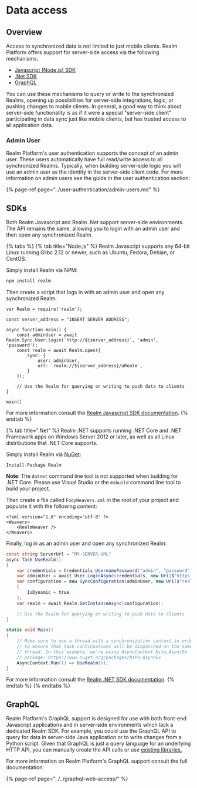 # Data access

## Overview

Access to synchronized data is not limited to just mobile clients. Realm Platform offers support for server-side access via the following mechanisms:

* [Javascript \(Node.js\) SDK](https://realm.io/docs/javascript/latest/)
* [.Net SDK](https://realm.io/docs/dotnet/latest/)
* [GraphQL](../../graphql-web-access/)

You can use these mechanisms to query or write to the synchronized Realms, opening up possibilities for server-side integrations, logic, or pushing changes to mobile clients. In general, a good way to think about server-side functionality is as if it were a special "server-side client" participating in data sync just like mobile clients, but has trusted access to all application data.

### Admin User

Realm Platform's user authentication supports the concept of an admin user. These users automatically have full read/write access to all synchronized Realms. Typically, when building server-side logic you will use an admin user as the identity in the server-side client code. For more information on admin users see the guide in the user authentication section:

{% page-ref page="../user-authentication/admin-users.md" %}

## SDKs

Both Realm Javascript and Realm .Net support server-side environments. The API remains the same, allowing you to login with an admin user and then open any synchronized Realm.

{% tabs %}
{% tab title="Node.js" %}
Realm Javascript supports any 64-bit Linux running Glibc 2.12 or newer, such as Ubuntu, Fedora, Debian, or CentOS.

Simply install Realm via NPM:

```bash
npm install realm
```

Then create a script that logs in with an admin user and open any synchronized Realm:

```text
var Realm = require('realm');

const server_address = "INSERT SERVER ADDRESS";

async function main() {
    const adminUser = await Realm.Sync.User.login(`http://${server_address}`, 'admin', 'password');
    const realm = await Realm.open({
        sync: {
            user: adminUser,
            url: `realm://${server_address}/aRealm`,
        }
    });
    
    // Use the Realm for querying or writing to push data to clients
}
 
main()
```

For more information consult the [Realm Javascript SDK documentation](https://realm.io/docs/javascript/latest/).
{% endtab %}

{% tab title=".Net" %}
Realm .NET supports running .NET Core and .NET Framework apps on Windows Server 2012 or later, as well as all Linux distributions that .NET Core supports.

Simply install Realm via [NuGet](https://www.nuget.org/packages/Realm/):

```text
Install-Package Realm
```

**Note**: The `dotnet` command line tool is not supported when building for .NET Core. Please use Visual Studio or the `msbuild` command line tool to build your project.

Then create a file called `FodyWeavers.xml` in the root of your project and populate it with the following content:

```markup
<?xml version="1.0" encoding="utf-8" ?>
<Weavers>
    <RealmWeaver />
</Weavers>
```

Finally, log in as an admin user and open any synchronized Realm:

```csharp
const string ServerUrl = "MY-SERVER-URL"
async Task UseRealm()
{
    var credentials = Credentials.UsernamePassword("admin", "password", createUser: false);
    var adminUser = await User.LoginAsync(credentials, new Uri($"https://{ServerUrl}"));
    var configuration = new SyncConfiguration(adminUser, new Uri($"realms://{ServerUrl}/aRealm"))
    {
        IsDynamic = true
    };
    var realm = await Realm.GetInstanceAsync(configuration);

    // Use the Realm for querying or writing to push data to clients
}

static void Main()
{
    // Make sure to use a thread with a synchronization context in order 
    // to ensure that task continuations will be dispatched on the same
    // thread. In this example, we're using AsyncContext Nito.AsyncEx
    // package: https://www.nuget.org/packages/Nito.AsyncEx
    AsyncContext.Run(() => UseRealm());
}
```

For more information consult the [Realm .NET SDK documentation](http://realm.io/docs/dotnet/latest/).
{% endtab %}
{% endtabs %}

## GraphQL

Realm Platform's GraphQL support is designed for use with both front-end Javascript applications and in server-side environments which lack a dedicated Realm SDK. For example, you could use the GraphQL API to query for data in server-side Java application or to write changes from a Python script. Given that GraphQL is just a query language for an underlying HTTP API, you can manually create the API calls or use [existing libraries.](http://graphql.org/code/)

For more information on Realm Platform's GraphQL support consult the full documentation:

{% page-ref page="../../graphql-web-access/" %}





